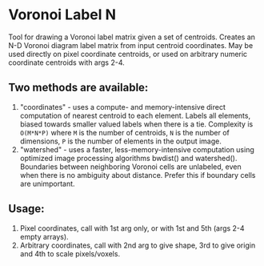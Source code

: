 # Voronoi Label N
Tool for drawing a Voronoi label matrix given a set of centroids. Creates an N-D Voronoi diagram label matrix from input centroid coordinates. May be used directly on pixel coordinate centroids, or used on arbitrary numeric coordinate centroids with args 2-4.

## Two methods are available:
1. "coordinates" - uses a compute- and memory-intensive direct computation of nearest centroid to each element. Labels all elements, biased towards smaller valued labels when there is a tie. Complexity is `O(M*N*P)` where `M` is the number of centroids, `N` is the number of dimensions, `P` is the number of elements in the output image.
2. "watershed" - uses a faster, less-memory-intensive computation using optimized image processing algorithms bwdist() and watershed(). Boundaries between neighboring Voronoi cells are unlabeled, even when there is no ambiguity about distance. Prefer this if boundary cells are unimportant.

## Usage:
1. Pixel coordinates, call with 1st arg only, or with 1st and 5th (args 2-4 empty arrays).
2. Arbitrary coordinates, call with 2nd arg to give shape, 3rd to give origin and 4th to scale pixels/voxels.
